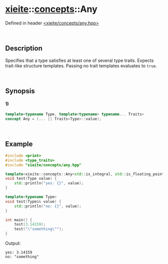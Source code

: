 # [xieite](../../xieite.md)\:\:[concepts](../../concepts.md)\:\:Any
Defined in header [<xieite/concepts/any.hpp>](../../../include/xieite/concepts/any.hpp)

&nbsp;

## Description
Specifies that a type satisfies at least one of several type traits. Expects trait-like structure templates. Passing no trait templates evaluates to `true`.

&nbsp;

## Synopsis
#### 1)
```cpp
template<typename Type, template<typename> typename... Traits>
concept Any = (... || Traits<Type>::value);
```

&nbsp;

## Example
```cpp
#include <print>
#include <type_traits>
#include "xieite/concepts/any.hpp"

template<xieite::concepts::Any<std::is_integral, std::is_floating_point> Type>
void test(Type value) {
    std::println("yes: {}", value);
}

template<typename Type>
void test(Type&& value) {
    std::println("no: {}", value);
}

int main() {
    test(3.14159);
    test("\"something\"");
}
```
Output:
```
yes: 3.14159
no: "something"
```
